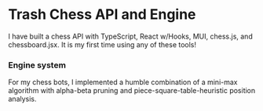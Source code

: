 # Trash Chess API and Engine

I have built a chess API with TypeScript, React w/Hooks, MUI, chess.js, and chessboard.jsx.
It is my first time using any of these tools!

### Engine system

For my chess bots, I implemented a humble combination of a mini-max algorithm with alpha-beta pruning and piece-square-table-heuristic position analysis.

